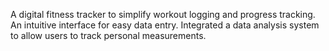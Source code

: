 A digital fitness tracker to simplify workout logging and progress tracking. 
An intuitive interface for easy data entry.
Integrated a data analysis system to allow users to track personal measurements.
